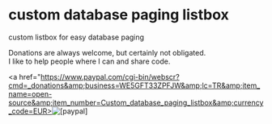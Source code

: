 # custom database paging listbox
custom listbox for easy database paging

Donations are always welcome, but certainly not obligated.<br/>
I like to help people where I can and share code.

<a href="https://www.paypal.com/cgi-bin/webscr?cmd=_donations&amp;business=WE5GFT33ZPFJW&amp;lc=TR&amp;item_name=open-source&amp;item_number=Custom_database_paging_listbox&amp;currency_code=EUR><img src="https://www.paypalobjects.com/en_US/i/btn/btn_donate_LG.gif" alt="[paypal]" /></a> 

